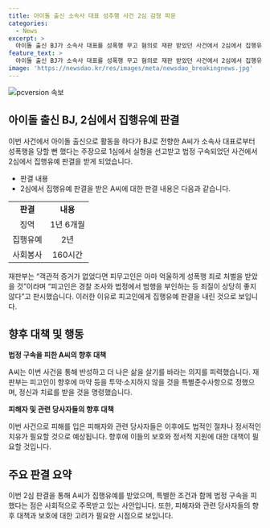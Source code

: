 ```yaml
---
title: 아이돌 출신 소속사 대표 성추행 사건 2심 감형 파문
categories:
  - News
excerpt: >
  아이돌 출신 BJ가 소속사 대표를 성폭행 무고 혐의로 재판 받았던 사건에서 2심에서 집행유예와 감형 판결을 받았다. 법정 구속됐던 A씨에 대한 원심을 파기하고 징역 1년 6개월과 집행유예 2년을 선고했으며 사회봉사 160시간을 명령했다. 재판부는 객관적 증거 없이 처벌 당했을 가능성을 언급하며, 피고인의 반성과 갱생의 기회를 고려했다. A씨는 흐느끼며 선고를 받았고, 이 사건으로 깨닫는다고 말했다.
feature_text: >
  아이돌 출신 BJ가 소속사 대표를 성폭행 무고 혐의로 재판 받았던 사건에서 2심에서 집행유예와 감형 판결을 받았다. 법정 구속됐던 A씨에 대한 원심을 파기하고 징역 1년 6개월과 집행유예 2년을 선고했으며 사회봉사 160시간을 명령했다. 재판부는 객관적 증거 없이 처벌 당했을 가능성을 언급하며, 피고인의 반성과 갱생의 기회를 고려했다. A씨는 흐느끼며 선고를 받았고, 이 사건으로 깨닫는다고 말했다.
image: 'https://newsdao.kr/res/images/meta/newsdao_breakingnews.jpg'
---
```


<p><img src="https://newsdao.kr/res/images/meta/newsdao_breakingnews.jpg" alt="pcversion 속보" /></p>

<h2 data-ke-size="size26">아이돌 출신 BJ, 2심에서 집행유예 판결</h2>

<p data-ke-size="size16">이번 사건에서 아이돌 출신으로 활동을 하다가 BJ로 전향한 A씨가 소속사 대표로부터 성폭행을 당할 뻔 했다는 주장으로 1심에서 실형을 선고받고 법정 구속되었던 사건에서 2심에서 집행유예 판결을 받게 되었습니다.</p>

<ul>
    <li>판결 내용</li>
    <li>2심에서 집행유예 판결을 받은 A씨에 대한 판결 내용은 다음과 같습니다.</li>
</ul>

<table>
    <tr>
        <td style="text-align: center; height: 17px;"><b>판결</b></td>
        <td style="text-align: center; height: 17px;"><b>내용</b></td>
    </tr>
    <tr>
        <td style="text-align: center; height: 17px;">징역</td>
        <td style="text-align: center; height: 17px;">1년 6개월</td>
    </tr>
    <tr>
        <td style="text-align: center; height: 17px;">집행유예</td>
        <td style="text-align: center; height: 17px;">2년</td>
    </tr>
    <tr>
        <td style="text-align: center; height: 17px;">사회봉사</td>
        <td style="text-align: center; height: 17px;">160시간</td>
    </tr>
</table>

<p data-ke-size="size16">재판부는 “객관적 증거가 없었다면 피무고인은 아마 억울하게 성폭행 죄로 처벌을 받았을 것”이라며 “피고인은 경찰 조사와 법정에서 범행을 부인하는 등 죄질이 상당히 좋지않다”고 판시했습니다. 이러한 이유로 피고인에게 집행유예 판결을 내린 것으로 보입니다.</p>

<h2 data-ke-size="size26">향후 대책 및 행동</h2>

<p data-ke-size="size16"><b>법정 구속을 피한 A씨의 향후 대책</b></p>

<p data-ke-size="size16">A씨는 이번 사건을 통해 반성하고 더 나은 삶을 살기를 바라는 의지를 피력했습니다. 재판부는 피고인이 향후에 마약 등을 투약·소지하지 않을 것을 특별준수사항으로 정했으며, 정신과 치료를 받을 것을 명령했습니다.</p>

<p data-ke-size="size16"><b>피해자 및 관련 당사자들의 향후 대책</b></p>

<p data-ke-size="size16">이번 사건으로 피해를 입은 피해자와 관련 당사자들은 이후에도 법적인 절차나 정서적인 치유가 필요할 것으로 예상됩니다. 향후에 이들의 보호와 정서적 지원에 대한 대책이 필요할 것입니다.</p>

<h2 data-ke-size="size26">주요 판결 요약</h2>

<p data-ke-size="size16">이번 2심 판결을 통해 A씨가 집행유예를 받았으며, 특별한 조건과 함께 법정 구속을 피했다는 점은 사회적으로 주목받고 있는 사안입니다. 또한, 피해자와 관련 당사자들의 향후 대책과 보호에 대한 고려가 필요한 시점으로 보입니다.</p>

